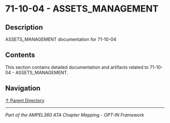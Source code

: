 # 71-10-04 - ASSETS_MANAGEMENT

## Description

ASSETS_MANAGEMENT documentation for 71-10-04

## Contents

This section contains detailed documentation and artifacts related to 71-10-04 - ASSETS_MANAGEMENT.

## Navigation

[↑ Parent Directory](../README.md)

---

*Part of the AMPEL360 ATA Chapter Mapping - OPT-IN Framework*
